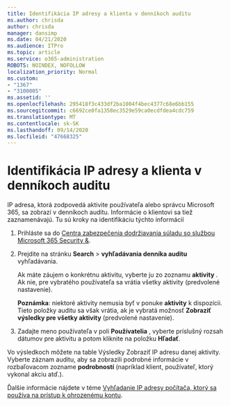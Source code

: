 ```yaml
---
title: Identifikácia IP adresy a klienta v denníkoch auditu
ms.author: chrisda
author: chrisda
manager: dansimp
ms.date: 04/21/2020
ms.audience: ITPro
ms.topic: article
ms.service: o365-administration
ROBOTS: NOINDEX, NOFOLLOW
localization_priority: Normal
ms.custom:
- "1367"
- "3100005"
ms.assetid: ''
ms.openlocfilehash: 295418f3c433df2ba1004f4bec4377c68e6bb155
ms.sourcegitcommit: c6692ce0fa1358ec3529e59ca0ecdfdea4cdc759
ms.translationtype: MT
ms.contentlocale: sk-SK
ms.lasthandoff: 09/14/2020
ms.locfileid: "47668325"
---
```

# <a name="identify-ip-address-and-client-in-audit-logs"></a>Identifikácia IP adresy a klienta v denníkoch auditu

IP adresa, ktorá zodpovedá aktivite používateľa alebo správcu Microsoft 365, sa zobrazí v denníkoch auditu. Informácie o klientovi sa tiež zaznamenávajú. Tu sú kroky na identifikáciu týchto informácií

1. Prihláste sa do [Centra zabezpečenia dodržiavania súladu so službou Microsoft 365 Security &](https://protection.office.com/).

2. Prejdite na stránku **Search**  >  **vyhľadávania denníka auditu** vyhľadávania.

   Ak máte záujem o konkrétnu aktivitu, vyberte ju zo zoznamu **aktivity** . Ak nie, pre vybratého používateľa sa vrátia všetky aktivity (predvolené nastavenie).

   **Poznámka**: niektoré aktivity nemusia byť v ponuke **aktivity** k dispozícii. Tieto položky auditu sa však vrátia, ak je vybratá možnosť **Zobraziť výsledky pre všetky aktivity** (predvolené nastavenie).

3. Zadajte meno používateľa v poli **Používatelia** , vyberte príslušný rozsah dátumov pre aktivitu a potom kliknite na položku **Hľadať**.

Vo výsledkoch môžete na table Výsledky Zobraziť IP adresu danej aktivity. Vyberte záznam auditu, aby sa zobrazili podrobné informácie v rozbaľovacom zozname **podrobností** (napríklad klient, používateľ, ktorý vykonal akciu atď.).

Ďalšie informácie nájdete v téme [Vyhľadanie IP adresy počítača, ktorý sa používa na prístup k ohrozenému kontu](https://docs.microsoft.com/microsoft-365/compliance/auditing-troubleshooting-scenarios#find-the-ip-address-of-the-computer-used-to-access-a-compromised-account).
